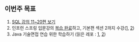 ## 이번주 목표

1. [SQL 강의 11~20편 보기](https://github.com/mingdyuo/Let-me-be-a-BE-engineer/blob/main/Database/SQL%20%EA%B3%B5%EB%B6%80%ED%95%98%EA%B8%B0.md)
2. 인프런 스프링 입문강의 [복습 완료](https://github.com/mingdyuo/Let-me-be-a-BE-engineer/blob/main/Spring/%5B%EA%B0%95%EC%9D%98%5D%20%EC%8A%A4%ED%94%84%EB%A7%81%EB%B6%80%ED%8A%B8%20%EC%9E%85%EB%AC%B8%20%EA%B0%95%EC%9D%98.md)하고, 기본편 섹션 2까지 수강\([1](https://user-images.githubusercontent.com/41130448/108625581-05b7a980-748f-11eb-9458-464f3b98d00f.png), [2](https://user-images.githubusercontent.com/41130448/108625613-34ce1b00-748f-11eb-8481-fe542981186a.png)\)
3. Java 기술면접 연습 위한 학습하기 (읽은 레포 : [1](https://gyoogle.dev/blog/computer-language/Java/%EC%BB%B4%ED%8C%8C%EC%9D%BC%20%EA%B3%BC%EC%A0%95.html), [2](https://github.com/WeareSoft/tech-interview/blob/master/contents/java.md))


